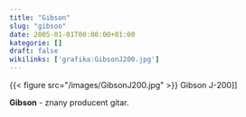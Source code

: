 ```yaml
---
title: "Gibson"
slug: "gibson"
date: 2005-01-01T00:00:00+01:00
kategorie: []
draft: false
wikilinks: ['grafika:GibsonJ200.jpg']
---
```

{{< figure src="/images/GibsonJ200.jpg" >}} Gibson J-200\]\]

**Gibson** - znany producent gitar.